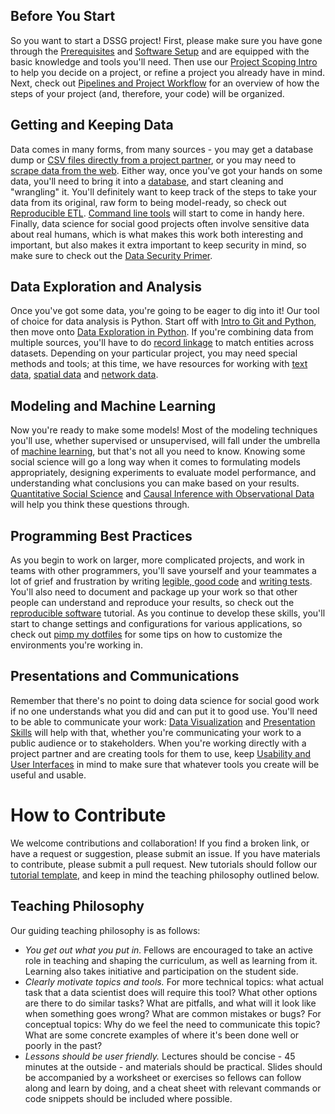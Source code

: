 ## Before You Start
So you want to start a DSSG project! First, please make sure you have
gone through the [Prerequisites](setup/you_need)
and [Software Setup](setup/software-setup/README.md) and are
equipped
with the basic knowledge and tools you'll need. Then use our
[Project Scoping Intro](https://dsapp.uchicago.edu/home/resources/data-science-project-scoping-guide/)
to help you decide on a project, or refine a project you already have in mind.
Next, check out [Pipelines and Project Workflow](0_before_you_start/pipelines-and-project-workflow/) for an
overview of how the steps of your project (and, therefore, your code) will be organized.

## Getting and Keeping Data
Data comes in many forms, from many sources - you may get a database dump or
[CSV files directly from a project partner](1_getting_and_keeping_data/csv-to-db/), or you may need to
[scrape data from the web](1_getting_and_keeping_data/basic-web-scraping/). Either way,
once you've got your hands on some data, you'll need to bring it into a [database](1_getting_and_keeping_data/databases/),
and start cleaning and "wrangling" it. You'll definitely want to keep track of the steps to take your data from its
original, raw form to being model-ready, so check out [Reproducible ETL](1_getting_and_keeping_data/reproducible_ETL/).
[Command line tools](1_getting_and_keeping_data/command-line-tools/) will start to come in handy here.
Finally, data science for social good projects often involve sensitive data about real humans, which is what makes this
work both interesting and important, but also makes it extra important to keep security in mind, so make sure to check
out the [Data Security Primer](1_getting_and_keeping_data/data-security-primer/).

## Data Exploration and Analysis
Once you've got some data, you're going to be eager to dig into it! Our tool of choice for data analysis is Python. Start off
with [Intro to Git and Python](2_data_exploration_and_analysis/intro-to-git-and-python/), then move onto
[Data Exploration in Python](2_data_exploration_and_analysis/data-exploration-in-python/).
If you're combining data from multiple sources, you'll have to do
[record linkage](2_data_exploration_and_analysis/record-linkage/) to match entities across datasets. Depending on your
particular project, you may need special methods and tools; at this time, we have resources
for working with [text data](2_data_exploration_and_analysis/text-analysis/), [spatial data](2_data_exploration_and_analysis/gis_analysis/) and [network data](2_data_exploration_and_analysis/network-analysis/).

## Modeling and Machine Learning
Now you're ready to make some models! Most of the modeling techniques you'll use, whether supervised or unsupervised,
will fall under the umbrella of [machine learning](3_modeling_and_machine_learning/machine-learning/), but that's
not all you need to know. Knowing some social science will go a long way when it comes to formulating models
appropriately, designing experiments to evaluate model performance, and understanding what conclusions you can make
based on your results. [Quantitative Social Science](3_modeling_and_machine_learning/quantitative-social-science/) and
[Causal Inference with Observational Data](3_modeling_and_machine_learning/causal-inference/) will help you think these questions through.

## Programming Best Practices
As you begin to work on larger, more complicated projects, and work in teams with other programmers, you'll save yourself
and your teammates a lot of grief and frustration by writing [legible, good code](4_programming_best_practices/legible-good-code/)
and [writing tests](4_programming_best_practices/test-test-test/). You'll also need to document and package up your work
so that other people can understand and reproduce your results, so check out the
[reproducible software](4_programming_best_practices/reproducible-software/) tutorial. As you continue to develop these
skills, you'll start to change settings and configurations for various applications, so check out
[pimp my dotfiles](4_programming_best_practices/pimp-my-dotfiles/) for some tips on how to customize the environments
you're working in.

## Presentations and Communications
Remember that there's no point to doing data science for social good work if no one understands
what you did and can put it to good use. You'll need to be able to communicate your work:
[Data Visualization](https://github.com/jonkeane/data-visualization-intro) and [Presentation Skills](5_presentations_and_communications/presentation-skills/) will help with that, whether you're communicating your work to a public audience or to stakeholders. When you're
working directly with a project partner and are creating tools for them to use, keep
[Usability and User Interfaces](5_presentations_and_communications/usability-and-user-interfaces/) in mind to make sure that
whatever tools you create will be useful and usable.

# How to Contribute
We welcome contributions and collaboration!
If you find a broken link, or have a request or suggestion, please submit an issue.
If you have materials to contribute, please submit a pull request. New tutorials should follow our [tutorial template](tutorial-template/), and keep in mind the teaching philosophy outlined below.

## Teaching Philosophy
Our guiding teaching philosophy is as follows:
- *You get out what you put in.* Fellows are encouraged to take an active role in teaching and shaping the curriculum,
as well as learning from it. Learning also takes initiative and participation on the student side.
- *Clearly motivate topics and tools.* For more technical topics: what actual task that a data scientist does will require
this tool? What other options are there to do similar tasks? What are pitfalls, and what will it look like when something
goes wrong? What are common mistakes or bugs? For conceptual topics: Why do we feel the need to communicate this topic?
What are some concrete examples of where it's been done well or poorly in the past?
- *Lessons should be user friendly.* Lectures should be concise - 45 minutes at the outside - and materials should be
practical. Slides should be accompanied by a worksheet or exercises so fellows can follow along and learn by doing,
and a cheat sheet with relevant commands or code snippets should be included where possible.
